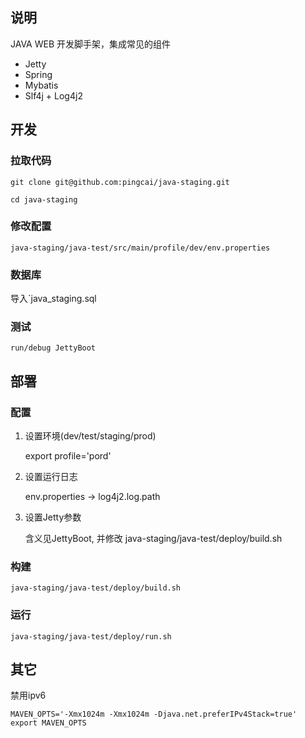 ## 说明

JAVA WEB 开发脚手架，集成常见的组件

- Jetty
- Spring
- Mybatis
- Slf4j + Log4j2

## 开发

### 拉取代码

    git clone git@github.com:pingcai/java-staging.git
    
    cd java-staging

### 修改配置

    java-staging/java-test/src/main/profile/dev/env.properties

### 数据库

导入`java_staging.sql

### 测试

```    
run/debug JettyBoot

```

## 部署

### 配置

1. 设置环境(dev/test/staging/prod)

    export profile='pord'

2. 设置运行日志

    env.properties -> log4j2.log.path

3. 设置Jetty参数

    含义见JettyBoot, 并修改 java-staging/java-test/deploy/build.sh

### 构建

    java-staging/java-test/deploy/build.sh

### 运行

    java-staging/java-test/deploy/run.sh

## 其它
禁用ipv6
```
MAVEN_OPTS='-Xmx1024m -Xmx1024m -Djava.net.preferIPv4Stack=true'
export MAVEN_OPTS
```